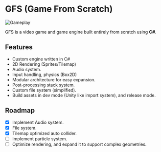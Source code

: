 # GFS (Game From Scratch)

![Gameplay](Intro.gif)

GFS is a video game and game engine built entirely from scratch using **C#**.

## Features

- Custom engine written in C#
- 2D Rendering (Sprites/Tilemap)
- Audio system.
- Input handling, physics (Box2D)
- Modular architecture for easy expansion.
- Post-processing stack system.
- Custom file system (simplified).
- Build assets in dev mode (Unity like import system), and release mode.

## Roadmap
- [x] Implement Audio system.
- [x] File system.
- [x] Tilemap optimized auto collider.
- [ ] Implement particle system.
- [ ] Optimize rendering, and expand it to support complex geometries.

